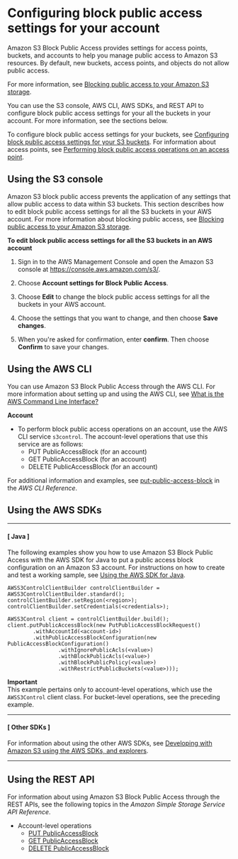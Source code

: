 # Configuring block public access settings for your account<a name="configuring-block-public-access-account"></a>

Amazon S3 Block Public Access provides settings for access points, buckets, and accounts to help you manage public access to Amazon S3 resources\. By default, new buckets, access points, and objects do not allow public access\.

For more information, see [Blocking public access to your Amazon S3 storage](access-control-block-public-access.md)\.

You can use the S3 console, AWS CLI, AWS SDKs, and REST API to configure block public access settings for your all the buckets in your account\. For more information, see the sections below\.

To configure block public access settings for your buckets, see [Configuring block public access settings for your S3 buckets](configuring-block-public-access-bucket.md)\. For information about access points, see [Performing block public access operations on an access point](access-control-block-public-access.md#access-control-block-public-access-examples-access-point)\.

## Using the S3 console<a name="block-public-access-account"></a>

Amazon S3 block public access prevents the application of any settings that allow public access to data within S3 buckets\. This section describes how to edit block public access settings for all the S3 buckets in your AWS account\. For more information about blocking public access, see [Blocking public access to your Amazon S3 storage](access-control-block-public-access.md)\.

**To edit block public access settings for all the S3 buckets in an AWS account**

1. Sign in to the AWS Management Console and open the Amazon S3 console at [https://console\.aws\.amazon\.com/s3/](https://console.aws.amazon.com/s3/)\.

1. Choose **Account settings for Block Public Access**\.

1. Choose **Edit** to change the block public access settings for all the buckets in your AWS account\.

1. Choose the settings that you want to change, and then choose **Save changes**\.

1. When you're asked for confirmation, enter **confirm**\. Then choose **Confirm** to save your changes\.

## Using the AWS CLI<a name="access-control-block-public-access-examples-cli"></a>

You can use Amazon S3 Block Public Access through the AWS CLI\. For more information about setting up and using the AWS CLI, see [What is the AWS Command Line Interface?](https://docs.aws.amazon.com/cli/latest/userguide/cli-chap-welcome.html) 

**Account**
+ To perform block public access operations on an account, use the AWS CLI service `s3control`\. The account\-level operations that use this service are as follows:
  + PUT PublicAccessBlock \(for an account\)
  + GET PublicAccessBlock \(for an account\)
  + DELETE PublicAccessBlock \(for an account\)

For additional information and examples, see [put\-public\-access\-block](https://awscli.amazonaws.com/v2/documentation/api/latest/reference/s3control/put-public-access-block.html) in the *AWS CLI Reference*\.

## Using the AWS SDKs<a name="access-control-block-public-access-examples-sdk"></a>

------
#### [ Java ]

The following examples show you how to use Amazon S3 Block Public Access with the AWS SDK for Java to put a public access block configuration on an Amazon S3 account\. For instructions on how to create and test a working sample, see [Using the AWS SDK for Java](UsingTheMPJavaAPI.md)\.

```
AWSS3ControlClientBuilder controlClientBuilder = AWSS3ControlClientBuilder.standard();
controlClientBuilder.setRegion(<region>);
controlClientBuilder.setCredentials(<credentials>);
					
AWSS3Control client = controlClientBuilder.build();
client.putPublicAccessBlock(new PutPublicAccessBlockRequest()
		.withAccountId(<account-id>)
		.withPublicAccessBlockConfiguration(new PublicAccessBlockConfiguration()
				.withIgnorePublicAcls(<value>)
				.withBlockPublicAcls(<value>)
				.withBlockPublicPolicy(<value>)
				.withRestrictPublicBuckets(<value>)));
```

**Important**  
This example pertains only to account\-level operations, which use the `AWSS3Control` client class\. For bucket\-level operations, see the preceding example\.

------
#### [ Other SDKs ]

For information about using the other AWS SDKs, see [Developing with Amazon S3 using the AWS SDKs, and explorers](UsingAWSSDK.md)\.

------

## Using the REST API<a name="access-control-block-public-access-examples-api"></a>

For information about using Amazon S3 Block Public Access through the REST APIs, see the following topics in the *Amazon Simple Storage Service API Reference*\.
+ Account\-level operations
  + [PUT PublicAccessBlock](https://docs.aws.amazon.com/AmazonS3/latest/API/RESTAccountPUTPublicAccessBlock.html)
  + [GET PublicAccessBlock](https://docs.aws.amazon.com/AmazonS3/latest/API/RESTAccountGETPublicAccessBlock.html)
  + [DELETE PublicAccessBlock](https://docs.aws.amazon.com/AmazonS3/latest/API/RESTAccountDELETEPublicAccessBlock.html)